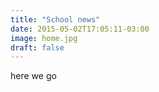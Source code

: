 ```yaml
---
title: "School news"
date: 2015-05-02T17:05:11-03:00
image: home.jpg
draft: false
---
```


here we go 